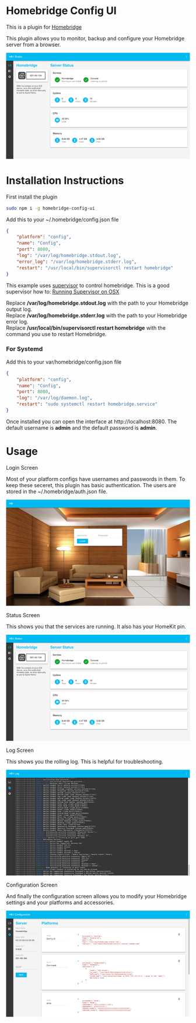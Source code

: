 # Homebridge Config UI

This is a plugin for [Homebridge](https://github.com/nfarina/homebridge)

This plugin allows you to monitor, backup and configure your Homebridge server from a browser.

![Status](status.png)

# Installation Instructions

First install the plugin
```Bash
sudo npm i -g homebridge-config-ui
```

Add this to your ~/.homebridge/config.json file
```JSON
{
    "platform": "config",
    "name": "Config",
    "port": 8080,
    "log": "/var/log/homebridge.stdout.log",
    "error_log": "/var/log/homebridge.stderr.log",
    "restart": "/usr/local/bin/supervisorctl restart homebridge"
}
```

This example uses [supervisor](http://supervisord.org/) to control homebridge. This is a good supervisor how to: [Running Supervisor on OSX](https://nicksergeant.com/running-supervisor-on-os-x/)

Replace <b>/var/log/homebridge.stdout.log</b> with the path to your Homebridge output log.<br />
Replace <b>/var/log/homebridge.stderr.log</b> with the path to your Homebridge error log.<br />
Replace <b>/usr/local/bin/supervisorctl restart homebridge</b> with the command you use to restart Homebridge.

### For Systemd

Add this to your var/homebridge/config.json file
```JSON
{
    "platform": "config",
    "name": "Config",
    "port": 8080,
    "log": "/var/log/daemon.log",
    "restart": "sudo systemctl restart homebridge.service"
}
```
Once installed you can open the interface at http://localhost:8080. The default username is <b>admin</b> and the default password is <b>admin</b>.

# Usage

Login Screen

Most of your platform configs have usernames and passwords in them. To keep these seceret, this plugin has basic authentication. The users are stored in the ~/.homebridge/auth.json file.

![Login](login.png)

Status Screen

This shows you that the services are running. It also has your HomeKit pin.

![Status](status.png)

Log Screen

This shows you the rolling log. This is helpful for troubleshooting.

![Log](log.png)

Configuration Screen

And finally the configuration screen allows you to modify your Homebridge settings and your platforms and accessories.

![Config](config.png)
